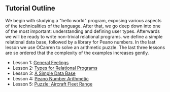 ## Tutorial Outline

We begin with studying a "hello world" program,
 exposing various aspects of the technicalities of the language. After that, 
 we go deep down into one of the most important: understanding and defining 
 user types. Afterwards we will be ready to write non-trivial relational programs.
 we define a simple relational data base, followed by a library for Peano numbers. 
 In the last lesson we use OCanren to solve an arithmetic puzzle. The last three
 lessons are so ordered that the complexity of the examples increases gently.
- Lesson 1: [General Feelings](./helloWorld)
- Lesson 2: [Types for Relational Programs](./digTypes)
- Lesson 3: [A Simple Data Base](./ascii_ctrl_db)
- Lesson 4: [Peano Number Arithmetic](peano)
- Lesson 5: [Puzzle: Aircraft Fleet Range](aircraft_fleet)

  
